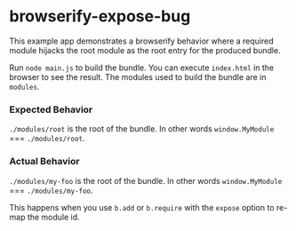 # browserify-expose-bug

This example app demonstrates a browserify behavior where a required module hijacks the root module as the root entry for the produced bundle.

Run `node main.js` to build the bundle. You can execute `index.html` in the browser to see the result. The modules used to build the bundle are in `modules`.

### Expected Behavior
`./modules/root` is the root of the bundle. In other words `window.MyModule` === `./modules/root`.

### Actual Behavior
`./modules/my-foo` is the root of the bundle. In other words `window.MyModule` === `./modules/my-foo`.

This happens when you use `b.add` or `b.require` with the `expose` option to re-map the module id.